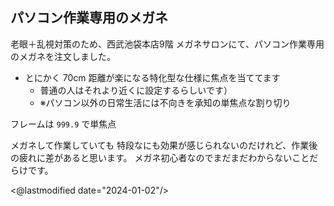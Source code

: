 ## パソコン作業専用のメガネ

老眼＋乱視対策のため、西武池袋本店9階 メガネサロンにて、パソコン作業専用のメガネを注文しました。

- とにかく 70cm 距離が楽になる特化型な仕様に焦点を当ててます
    - 普通の人はそれより近くに設定するらしいです）
    - ※パソコン以外の日常生活には不向きを承知の単焦点な割り切り

フレームは `999.9` で単焦点

メガネして作業していても 特段なにも効果が感じられないのだけれど、作業後の疲れに差があると思います。
メガネ初心者なのでまだまだわからないことだらけです。

<@lastmodified date="2024-01-02"/>
